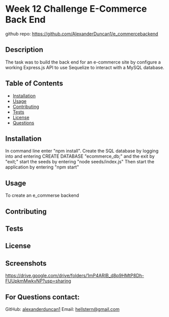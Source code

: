 
# Week 12 Challenge E-Commerce Back End
github repo: https://github.com/AlexanderDuncan1/e_commercebackend

## Description
The task was to build the back end for an e-commerce site by configure a working Express.js API to use Sequelize to interact with a MySQL database.

## Table of Contents
- [Installation](#installation)
- [Usage](#usage)
- [Contributing](#contributing)
- [Tests](#tests)
- [License](#license)
- [Questions](#questions)


## Installation
In command line enter "npm install". 
Create the SQL database by logging into and entering CREATE DATABASE "ecommerce_db;" and the exit by "exit;"
start the seeds by entering "node seeds/index.js"
Then start the application by entering "npm start"

## Usage
To create an e_commerse backend

## Contributing


## Tests


## License



## Screenshots
https://drive.google.com/drive/folders/1mP4ARIB_d8p9HMtP8Dh-FUUpkmMwkvNP?usp=sharing

## For Questions contact:
GitHub: [alexanderduncan1](https://github.com/alexanderduncan1)
Email: hellstern@gmail.com
